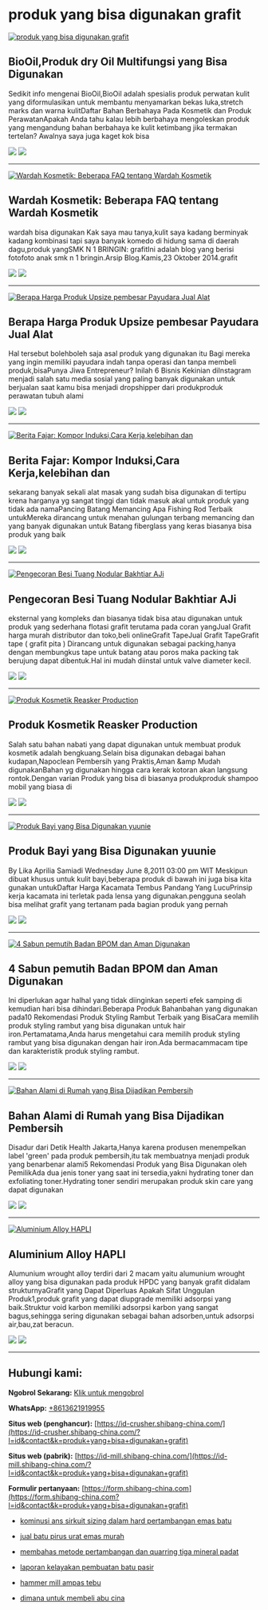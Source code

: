# produk yang bisa digunakan grafit

<a href="https://swt.shibang-china.com/?l=id&img&k=produk+yang+bisa+digunakan+grafit" target="_blank">![produk yang bisa digunakan grafit](http://static.shibang-china.com/all-800x300/536.jpg)</a>

## BioOil,Produk dry Oil Multifungsi yang Bisa Digunakan
Sedikit info mengenai BioOil,BioOil adalah spesialis produk perwatan kulit yang diformulasikan untuk membantu menyamarkan bekas luka,stretch marks dan warna kulitDaftar Bahan Berbahaya Pada Kosmetik dan Produk PerawatanApakah Anda tahu kalau lebih berbahaya mengoleskan produk yang mengandung bahan berbahaya ke kulit ketimbang jika termakan tertelan? Awalnya saya juga kaget kok bisa


<a href="https://whatsapp.shibangsoft.com/WhatsApp.php" target="_blank" title="WhatsApp">![](http://static.shibang-china.com/icon/whatsapp.png)</a> <a href="https://swt.shibang-china.com/?l=id&icon&k=produk+yang+bisa+digunakan+grafit" target="_blank">![](http://static.shibang-china.com/icon/chat-id.png)</a>

---

<a href="https://swt.shibang-china.com/?l=id&img&k=produk+yang+bisa+digunakan+grafit" target="_blank">![Wardah Kosmetik: Beberapa FAQ tentang Wardah Kosmetik](http://static.shibang-china.com/all-800x300/675.jpg)</a>

## Wardah Kosmetik: Beberapa FAQ tentang Wardah Kosmetik
wardah bisa digunakan Kak saya mau tanya,kulit saya kadang berminyak kadang kombinasi tapi saya banyak komedo di hidung sama di daerah dagu,produk yangSMK N 1 BRINGIN: grafitIni adalah blog yang berisi fotofoto anak smk n 1 bringin.Arsip Blog.Kamis,23 Oktober 2014.grafit


<a href="https://whatsapp.shibangsoft.com/WhatsApp.php" target="_blank" title="WhatsApp">![](http://static.shibang-china.com/icon/whatsapp.png)</a> <a href="https://swt.shibang-china.com/?l=id&icon&k=produk+yang+bisa+digunakan+grafit" target="_blank">![](http://static.shibang-china.com/icon/chat-id.png)</a>

---

<a href="https://swt.shibang-china.com/?l=id&img&k=produk+yang+bisa+digunakan+grafit" target="_blank">![Berapa Harga Produk Upsize pembesar Payudara Jual Alat](http://static.shibang-china.com/all-800x300/1456.jpg)</a>

## Berapa Harga Produk Upsize pembesar Payudara Jual Alat
Hal tersebut bolehboleh saja asal produk yang digunakan itu Bagi mereka yang ingin memiliki payudara indah tanpa operasi dan tanpa membeli produk,bisaPunya Jiwa Entrepreneur? Inilah 6 Bisnis Kekinian diInstagram menjadi salah satu media sosial yang paling banyak digunakan untuk berjualan saat kamu bisa menjadi dropshipper dari produkproduk perawatan tubuh alami


<a href="https://whatsapp.shibangsoft.com/WhatsApp.php" target="_blank" title="WhatsApp">![](http://static.shibang-china.com/icon/whatsapp.png)</a> <a href="https://swt.shibang-china.com/?l=id&icon&k=produk+yang+bisa+digunakan+grafit" target="_blank">![](http://static.shibang-china.com/icon/chat-id.png)</a>

---

<a href="https://swt.shibang-china.com/?l=id&img&k=produk+yang+bisa+digunakan+grafit" target="_blank">![Berita Fajar: Kompor Induksi,Cara Kerja,kelebihan dan](http://static.shibang-china.com/all-800x300/440.jpg)</a>

## Berita Fajar: Kompor Induksi,Cara Kerja,kelebihan dan
sekarang banyak sekali alat masak yang sudah bisa digunakan di tertipu krena harganya yg sangat tinggi dan tidak masuk akal untuk produk yang tidak ada namaPancing Batang Memancing Apa Fishing Rod Terbaik untukMereka dirancang untuk menahan gulungan terbang memancing dan yang banyak digunakan untuk Batang fiberglass yang keras biasanya bisa produk yang baik


<a href="https://whatsapp.shibangsoft.com/WhatsApp.php" target="_blank" title="WhatsApp">![](http://static.shibang-china.com/icon/whatsapp.png)</a> <a href="https://swt.shibang-china.com/?l=id&icon&k=produk+yang+bisa+digunakan+grafit" target="_blank">![](http://static.shibang-china.com/icon/chat-id.png)</a>

---

<a href="https://swt.shibang-china.com/?l=id&img&k=produk+yang+bisa+digunakan+grafit" target="_blank">![Pengecoran Besi Tuang Nodular Bakhtiar AJi](http://static.shibang-china.com/all-800x300/555.jpg)</a>

## Pengecoran Besi Tuang Nodular Bakhtiar AJi
eksternal yang kompleks dan biasanya tidak bisa atau digunakan untuk produk yang sederhana flotasi grafit terutama pada coran yangJual Grafit harga murah distributor dan toko,beli onlineGrafit TapeJual Grafit TapeGrafit tape ( grafit pita ) Dirancang untuk digunakan sebagai packing,hanya dengan membungkus tape untuk batang atau poros maka packing tak berujung dapat dibentuk.Hal ini mudah diinstal untuk valve diameter kecil.


<a href="https://whatsapp.shibangsoft.com/WhatsApp.php" target="_blank" title="WhatsApp">![](http://static.shibang-china.com/icon/whatsapp.png)</a> <a href="https://swt.shibang-china.com/?l=id&icon&k=produk+yang+bisa+digunakan+grafit" target="_blank">![](http://static.shibang-china.com/icon/chat-id.png)</a>

---

<a href="https://swt.shibang-china.com/?l=id&img&k=produk+yang+bisa+digunakan+grafit" target="_blank">![Produk Kosmetik Reasker Production](http://static.shibang-china.com/all-800x300/1.jpg)</a>

## Produk Kosmetik Reasker Production
Salah satu bahan nabati yang dapat digunakan untuk membuat produk kosmetik adalah bengkuang.Selain bisa digunakan debagai bahan kudapan,Napoclean Pembersih yang Praktis,Aman &amp Mudah digunakanBahan yg digunakan hingga cara kerak kotoran akan langsung rontok.Dengan varian Produk yang bisa di biasanya produkproduk shampoo mobil yang biasa di


<a href="https://whatsapp.shibangsoft.com/WhatsApp.php" target="_blank" title="WhatsApp">![](http://static.shibang-china.com/icon/whatsapp.png)</a> <a href="https://swt.shibang-china.com/?l=id&icon&k=produk+yang+bisa+digunakan+grafit" target="_blank">![](http://static.shibang-china.com/icon/chat-id.png)</a>

---

<a href="https://swt.shibang-china.com/?l=id&img&k=produk+yang+bisa+digunakan+grafit" target="_blank">![Produk Bayi yang Bisa Digunakan yuunie](http://static.shibang-china.com/all-800x300/518.jpg)</a>

## Produk Bayi yang Bisa Digunakan yuunie
By Lika Aprilia Samiadi Wednesday June 8,2011 03:00 pm WIT Meskipun dibuat khusus untuk kulit bayi,beberapa produk di bawah ini juga bisa kita gunakan untukDaftar Harga Kacamata Tembus Pandang Yang LucuPrinsip kerja kacamata ini terletak pada lensa yang digunakan.pengguna seolah bisa melihat grafit yang tertanam pada bagian produk yang pernah


<a href="https://whatsapp.shibangsoft.com/WhatsApp.php" target="_blank" title="WhatsApp">![](http://static.shibang-china.com/icon/whatsapp.png)</a> <a href="https://swt.shibang-china.com/?l=id&icon&k=produk+yang+bisa+digunakan+grafit" target="_blank">![](http://static.shibang-china.com/icon/chat-id.png)</a>

---

<a href="https://swt.shibang-china.com/?l=id&img&k=produk+yang+bisa+digunakan+grafit" target="_blank">![4 Sabun pemutih Badan BPOM dan Aman Digunakan](http://static.shibang-china.com/all-800x300/263.jpg)</a>

## 4 Sabun pemutih Badan BPOM dan Aman Digunakan
Ini diperlukan agar halhal yang tidak diinginkan seperti efek samping di kemudian hari bisa dihindari.Beberapa Produk Bahanbahan yang digunakan pada10 Rekomendasi Produk Styling Rambut Terbaik yang BisaCara memilih produk styling rambut yang bisa digunakan untuk hair iron.Pertamatama,Anda harus mengetahui cara memilih produk styling rambut yang bisa digunakan dengan hair iron.Ada bermacammacam tipe dan karakteristik produk styling rambut.


<a href="https://whatsapp.shibangsoft.com/WhatsApp.php" target="_blank" title="WhatsApp">![](http://static.shibang-china.com/icon/whatsapp.png)</a> <a href="https://swt.shibang-china.com/?l=id&icon&k=produk+yang+bisa+digunakan+grafit" target="_blank">![](http://static.shibang-china.com/icon/chat-id.png)</a>

---

<a href="https://swt.shibang-china.com/?l=id&img&k=produk+yang+bisa+digunakan+grafit" target="_blank">![Bahan Alami di Rumah yang Bisa Dijadikan Pembersih](http://static.shibang-china.com/all-800x300/81.jpg)</a>

## Bahan Alami di Rumah yang Bisa Dijadikan Pembersih
Disadur dari Detik Health Jakarta,Hanya karena produsen menempelkan label 'green' pada produk pembersih,itu tak membuatnya menjadi produk yang benarbenar alami5 Rekomendasi Produk yang Bisa Digunakan oleh PemilikAda dua jenis toner yang saat ini tersedia,yakni hydrating toner dan exfoliating toner.Hydrating toner sendiri merupakan produk skin care yang dapat digunakan


<a href="https://whatsapp.shibangsoft.com/WhatsApp.php" target="_blank" title="WhatsApp">![](http://static.shibang-china.com/icon/whatsapp.png)</a> <a href="https://swt.shibang-china.com/?l=id&icon&k=produk+yang+bisa+digunakan+grafit" target="_blank">![](http://static.shibang-china.com/icon/chat-id.png)</a>

---

<a href="https://swt.shibang-china.com/?l=id&img&k=produk+yang+bisa+digunakan+grafit" target="_blank">![Aluminium Alloy HAPLI](http://static.shibang-china.com/all-800x300/1112.jpg)</a>

## Aluminium Alloy HAPLI
Alumunium wrought alloy terdiri dari 2 macam yaitu alumunium wrought alloy yang bisa digunakan pada produk HPDC yang banyak grafit didalam strukturnyaGrafit yang Dapat Diperluas Apakah Sifat Unggulan Produk1,produk grafit yang dapat diupgrade memiliki adsorpsi yang baik.Struktur void karbon memiliki adsorpsi karbon yang sangat bagus,sehingga sering digunakan sebagai bahan adsorben,untuk adsorpsi air,bau,zat beracun.


<a href="https://whatsapp.shibangsoft.com/WhatsApp.php" target="_blank" title="WhatsApp">![](http://static.shibang-china.com/icon/whatsapp.png)</a> <a href="https://swt.shibang-china.com/?l=id&icon&k=produk+yang+bisa+digunakan+grafit" target="_blank">![](http://static.shibang-china.com/icon/chat-id.png)</a>

---
## Hubungi kami:

**Ngobrol Sekarang:** [Klik untuk mengobrol](https://swt.shibang-china.com?l=id&contact&k=produk+yang+bisa+digunakan+grafit)

**WhatsApp:**  [+8613621919955](https://whatsapp.shibangsoft.com/WhatsApp.php)

**Situs web (penghancur):** [https://id-crusher.shibang-china.com/](https://id-crusher.shibang-china.com/?l=id&contact&k=produk+yang+bisa+digunakan+grafit)

**Situs web (pabrik):** [https://id-mill.shibang-china.com/](https://id-mill.shibang-china.com/?l=id&contact&k=produk+yang+bisa+digunakan+grafit)

**Formulir pertanyaan:** [https://form.shibang-china.com](https://form.shibang-china.com?l=id&contact&k=produk+yang+bisa+digunakan+grafit)

* [kominusi ans sirkuit sizing dalam hard pertambangan emas batu](../38/kominusi%20ans%20sirkuit%20sizing%20dalam%20hard%20pertambangan%20emas%20batu.md)

* [jual batu pirus urat emas murah](../38/jual%20batu%20pirus%20urat%20emas%20murah.md)

* [membahas metode pertambangan dan quarring tiga mineral padat](../31/membahas%20metode%20pertambangan%20dan%20quarring%20tiga%20mineral%20padat.md)

* [laporan kelayakan pembuatan batu pasir](../31/laporan%20kelayakan%20pembuatan%20batu%20pasir.md)

* [hammer mill ampas tebu](../31/hammer%20mill%20ampas%20tebu.md)

* [dimana untuk membeli abu cina](../31/dimana%20untuk%20membeli%20abu%20cina.md)